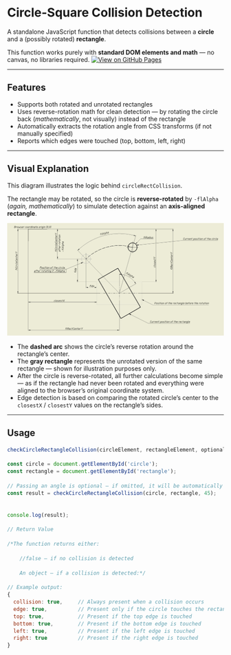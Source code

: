 #  Circle-Square Collision Detection

A standalone JavaScript function that detects collisions between a **circle** and a (possibly rotated) **rectangle**.

This function works purely with **standard DOM elements and math** — no canvas, no libraries required.
[![View on GitHub Pages](https://img.shields.io/badge/Live-Demo-blue)](https://sokolovskyik.github.io/circle-square-collision/)

---

##  Features

-  Supports both rotated and unrotated rectangles
-  Uses reverse-rotation math for clean detection — by rotating the circle back (*mathematically*, not visually) instead of the rectangle
-  Automatically extracts the rotation angle from CSS transforms (if not manually specified)
-  Reports which edges were touched (top, bottom, left, right)

---

##  Visual Explanation

This diagram illustrates the logic behind `circleRectCollision`.

The rectangle may be rotated, so the circle is **reverse-rotated** by `-flAlpha` (*again, mathematically*) to simulate detection against an **axis-aligned rectangle**.

<img src="img/circle-rec-position.png" alt="Collision logic diagram" width="700">

- The **dashed arc** shows the circle’s reverse rotation around the rectangle’s center.
- The **gray rectangle** represents the unrotated version of the same rectangle — shown for illustration purposes only.
- After the circle is reverse-rotated, all further calculations become simple — as if the rectangle had never been rotated and everything were aligned to the browser’s original coordinate system.
- Edge detection is based on comparing the rotated circle’s center to the `closestX` / `closestY` values on the rectangle’s sides.

---

##  Usage

```js
checkCircleRectangleCollision(circleElement, rectangleElement, optionalRotationAngle)

const circle = document.getElementById('circle');
const rectangle = document.getElementById('rectangle');

// Passing an angle is optional — if omitted, it will be automatically calculated from the CSS transform
const result = checkCircleRectangleCollision(circle, rectangle, 45);


console.log(result);

// Return Value

/*The function returns either:

    //false — if no collision is detected

    An object — if a collision is detected:*/

// Example output:
{
  collision: true,     // Always present when a collision occurs
  edge: true,          // Present only if the circle touches the rectangle's edge
  top: true,           // Present if the top edge is touched
  bottom: true,        // Present if the bottom edge is touched
  left: true,          // Present if the left edge is touched
  right: true          // Present if the right edge is touched
}